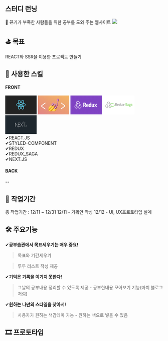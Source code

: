 스터디 런닝
--

📝  끈기가 부족한 사람들을 위한 공부를 도와 주는 웹사이트
<img src = "./sampleImg/mock.jpeg" width = "500px">

⛳  목표
--
REACT와 SSR을 이용한 프로젝트 만들기

🚀 사용한 스킬
--
#### FRONT

<img src = "./sampleImg/react.png" width="100px" height="60px" display = "inline"> <img src = "./sampleImg/styled-component.jpeg" width="100px" display = "inline" height="60px"> <img src = "./sampleImg/redux.jpg" width="100px" height="60px" display = "inline"> <img src = "./sampleImg/redux-saga.jpg" width="100px" height="60px" display = "inline"> <img src = "./sampleImg/next.jpeg" width="100px" height="60px" display = "inline"><br/>
✔REACT.JS<br/>
✔STYLED-COMPONENT <br/>
✔REDUX <br/>
✔REDUX_SAGA <br/>
✔NEXT.JS <br/>

#### BACK<br/>
--

📆 작업기간
--
총 작업기간 : 12/11 ~ 12/31
12/11 - 기획안 작성
12/12 - UI, UX프로토타입 설계

🛠 주요기능
--
✔<b>공부습관에서 목표세우기는 매우 중요!</b>
>목표와 기간세우기

>투두 리스트 작성 제공

✔<b>기억은 기록을 이기지 못한다!</b>
>그날의 공부내용 정리할 수 있도록 제공 - 공부한내용 모아보기 기능(마치 블로그 처럼)

✔<b>원하는 나만의 스타일을 찾아서!</b>
>사용자가 원하는 색감테마 가능 - 원하는 색으로 넣을 수 있음

🎞 프로토타입
--
